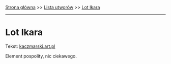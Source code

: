 [Strona główna](../index.md) >> [Lista utworów](../list.md) >> [Lot Ikara](267.md)

---

# Lot Ikara

Tekst: [kaczmarski.art.pl](https://www.kaczmarski.art.pl/tworczosc/wiersze/lot-ikara/)

Element pospolity, nic ciekawego.